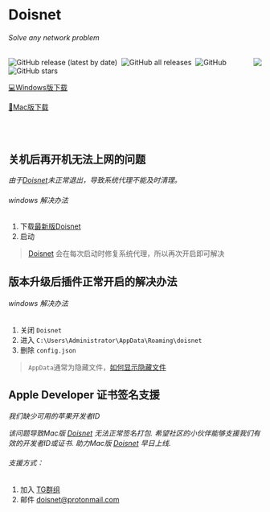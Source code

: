 # Doisnet
###### Solve any network problem
<img align="right" src="https://user-images.githubusercontent.com/73285310/117543679-68f9b680-b050-11eb-9286-7d806d6f5f08.png">
<p>
  <img alt="GitHub release (latest by date)" src="https://img.shields.io/github/downloads/dodois/Doisnet/latest/total?style=flat-square">&nbsp;
  <img alt="GitHub all releases" src="https://img.shields.io/github/downloads/dodois/Doisnet/total?style=flat-square">&nbsp;
  <img alt="GitHub" src="https://img.shields.io/github/license/dodois/Doisnet?style=flat-square">&nbsp;
  <img alt="GitHub stars" src="https://img.shields.io/github/stars/dodois/Doisnet?style=flat-square">
</p>

[:computer:Windows版下载](https://hub.fastgit.org/dodois/Doisnet/releases/download/v0.0.2/doisnet-0.0.2.Setup.exe)

[:apple:Mac版下载](https://github.com/dodois/Doisnet/issues/3)

<br/>
<br/>

## 关机后再开机无法上网的问题
*由于[Doisnet](https://github.com/dodois/Doisnet)未正常退出，导致系统代理不能及时清理。*
###### windows 解决办法
1. 下载[最新版Doisnet](https://hub.fastgit.org/dodois/Doisnet/releases/download/v0.0.2/doisnet-0.0.2.Setup.exe)
2. 启动
> [Doisnet](https://github.com/dodois/Doisnet) 会在每次启动时修复系统代理，所以再次开启即可解决

## 版本升级后插件正常开启的解决办法
###### windows 解决办法
1. 关闭 ```Doisnet```
2. 进入 ```C:\Users\Administrator\AppData\Roaming\doisnet```
3. 删除 ```config.json```
> ```AppData```通常为隐藏文件，[如何显示隐藏文件](https://support.microsoft.com/zh-cn/windows/%E6%98%BE%E7%A4%BA%E9%9A%90%E8%97%8F%E7%9A%84%E6%96%87%E4%BB%B6-0320fe58-0117-fd59-6851-9b7f9840fdb2)

## Apple Developer 证书签名支援
*我们缺少可用的苹果开发者ID*

*该问题导致Mac版 [Doisnet](https://github.com/dodois/Doisnet) 无法正常签名打包.
希望社区的小伙伴能够支援我们有效的开发者ID或证书.
助力Mac版 [Doisnet](https://github.com/dodois/Doisnet) 早日上线.*

###### 支援方式：
1. 加入 [TG群组](https://t.me/dosvpn)
2. 邮件 <doisnet@protonmail.com>
